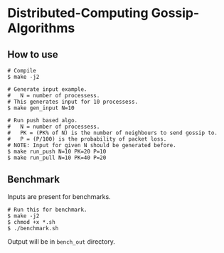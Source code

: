 # Distributed-Computing Gossip-Algorithms

## How to use

```
# Compile
$ make -j2

# Generate input example.
#   N = number of processess.
# This generates input for 10 processess.
$ make gen_input N=10

# Run push based algo.
#   N = number of processess.
#   PK = (PK% of N) is the number of neighbours to send gossip to.
#   P = (P/100) is the probability of packet loss. 
# NOTE: Input for given N should be generated before.
$ make run_push N=10 PK=20 P=10
$ make run_pull N=10 PK=40 P=20
```

## Benchmark

Inputs are present for benchmarks.

```
# Run this for benchmark.
$ make -j2
$ chmod +x *.sh
$ ./benchmark.sh
```

Output will be in `bench_out` directory.